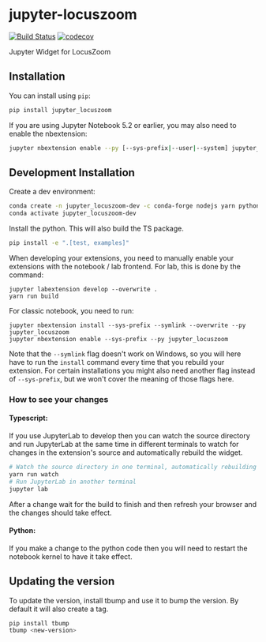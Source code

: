 
# jupyter-locuszoom

[![Build Status](https://travis-ci.org/krassowski/jupyter-locuszoom.svg?branch=master)](https://travis-ci.org/krassowski/jupyter_locuszoom)
[![codecov](https://codecov.io/gh/krassowski/jupyter-locuszoom/branch/master/graph/badge.svg)](https://codecov.io/gh/krassowski/jupyter-locuszoom)


Jupyter Widget for LocusZoom

## Installation

You can install using `pip`:

```bash
pip install jupyter_locuszoom
```

If you are using Jupyter Notebook 5.2 or earlier, you may also need to enable
the nbextension:
```bash
jupyter nbextension enable --py [--sys-prefix|--user|--system] jupyter_locuszoom
```

## Development Installation

Create a dev environment:
```bash
conda create -n jupyter_locuszoom-dev -c conda-forge nodejs yarn python jupyterlab
conda activate jupyter_locuszoom-dev
```

Install the python. This will also build the TS package.
```bash
pip install -e ".[test, examples]"
```

When developing your extensions, you need to manually enable your extensions with the
notebook / lab frontend. For lab, this is done by the command:

```
jupyter labextension develop --overwrite .
yarn run build
```

For classic notebook, you need to run:

```
jupyter nbextension install --sys-prefix --symlink --overwrite --py jupyter_locuszoom
jupyter nbextension enable --sys-prefix --py jupyter_locuszoom
```

Note that the `--symlink` flag doesn't work on Windows, so you will here have to run
the `install` command every time that you rebuild your extension. For certain installations
you might also need another flag instead of `--sys-prefix`, but we won't cover the meaning
of those flags here.

### How to see your changes
#### Typescript:
If you use JupyterLab to develop then you can watch the source directory and run JupyterLab at the same time in different
terminals to watch for changes in the extension's source and automatically rebuild the widget.

```bash
# Watch the source directory in one terminal, automatically rebuilding when needed
yarn run watch
# Run JupyterLab in another terminal
jupyter lab
```

After a change wait for the build to finish and then refresh your browser and the changes should take effect.

#### Python:
If you make a change to the python code then you will need to restart the notebook kernel to have it take effect.

## Updating the version

To update the version, install tbump and use it to bump the version.
By default it will also create a tag.

```bash
pip install tbump
tbump <new-version>
```

